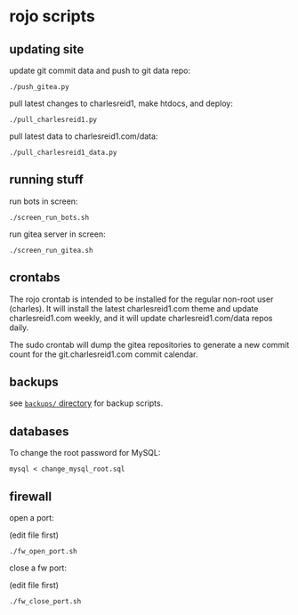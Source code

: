 # rojo scripts

## updating site

update git commit data and push to git data repo:

```
./push_gitea.py
```

pull latest changes to charlesreid1, make htdocs, and deploy:

```
./pull_charlesreid1.py
```

pull latest data to charlesreid1.com/data:

```
./pull_charlesreid1_data.py
```

## running stuff

run bots in screen:

```
./screen_run_bots.sh
```

run gitea server in screen:

```
./screen_run_gitea.sh
```

## crontabs

The rojo crontab is intended to be installed for the regular non-root user (charles).
It will install the latest charlesreid1.com theme and update charlesreid1.com weekly,
and it will update charlesreid1.com/data repos daily.

The sudo crontab will dump the gitea repositories to generate a new commit count
for the git.charlesreid1.com commit calendar.

## backups

see [`backups/` directory](/rojo_scripts/backups/README.md) for backup scripts.

## databases

To change the root password for MySQL:

```
mysql < change_mysql_root.sql
```

## firewall

open a port:

(edit file first)

```
./fw_open_port.sh
```

close a fw port:

(edit file first)

```
./fw_close_port.sh
```

